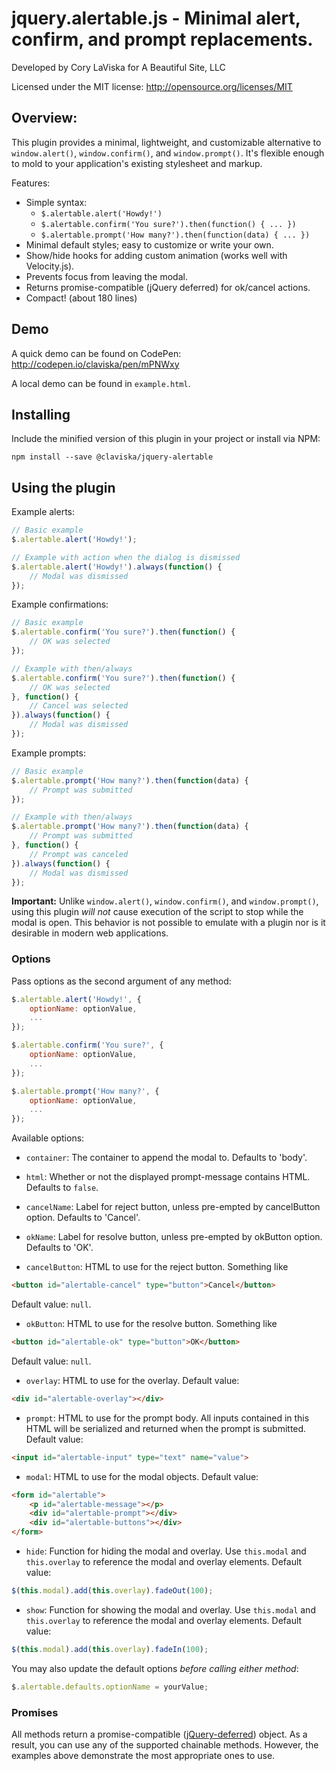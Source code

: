 # jquery.alertable.js - Minimal alert, confirm, and prompt replacements.

Developed by Cory LaViska for A Beautiful Site, LLC

Licensed under the MIT license: http://opensource.org/licenses/MIT

## Overview:

This plugin provides a minimal, lightweight, and customizable alternative to `window.alert()`, `window.confirm()`, and `window.prompt()`. It's flexible enough to mold to your application's existing stylesheet and markup.

Features:

- Simple syntax:
    - `$.alertable.alert('Howdy!')`
    - `$.alertable.confirm('You sure?').then(function() { ... })`
    - `$.alertable.prompt('How many?').then(function(data) { ... })`
- Minimal default styles; easy to customize or write your own.
- Show/hide hooks for adding custom animation (works well with Velocity.js).
- Prevents focus from leaving the modal.
- Returns promise-compatible (jQuery deferred) for ok/cancel actions.
- Compact! (about 180 lines)

## Demo

A quick demo can be found on CodePen: http://codepen.io/claviska/pen/mPNWxy

A local demo can be found in `example.html`.

## Installing

Include the minified version of this plugin in your project or install via NPM:

```
npm install --save @claviska/jquery-alertable
```

## Using the plugin

Example alerts:

```javascript
// Basic example
$.alertable.alert('Howdy!');

// Example with action when the dialog is dismissed
$.alertable.alert('Howdy!').always(function() {
    // Modal was dismissed
});
```

Example confirmations:

```javascript
// Basic example
$.alertable.confirm('You sure?').then(function() {
    // OK was selected
});

// Example with then/always
$.alertable.confirm('You sure?').then(function() {
    // OK was selected
}, function() {
    // Cancel was selected
}).always(function() {
    // Modal was dismissed
});
```

Example prompts:

```javascript
// Basic example
$.alertable.prompt('How many?').then(function(data) {
    // Prompt was submitted
});

// Example with then/always
$.alertable.prompt('How many?').then(function(data) {
    // Prompt was submitted
}, function() {
    // Prompt was canceled
}).always(function() {
    // Modal was dismissed
});
```

**Important:** Unlike `window.alert()`, `window.confirm()`, and `window.prompt()`, using this plugin *will not* cause execution of the script to stop while the modal is open. This behavior is not possible to emulate with a plugin nor is it desirable in modern web applications.

### Options

Pass options as the second argument of any method:

```javascript
$.alertable.alert('Howdy!', {
    optionName: optionValue,
    ...
});

$.alertable.confirm('You sure?', {
    optionName: optionValue,
    ...
});

$.alertable.prompt('How many?', {
    optionName: optionValue,
    ...
});
```

Available options:

- `container`: The container to append the modal to. Defaults to 'body'.

- `html`: Whether or not the displayed prompt-message contains HTML. Defaults to `false`.

- `cancelName`: Label for reject button, unless pre-empted by cancelButton option. Defaults to 'Cancel'.

- `okName`: Label for resolve button, unless pre-empted by okButton option. Defaults to 'OK'.

- `cancelButton`: HTML to use for the reject button. Something like
```html
<button id="alertable-cancel" type="button">Cancel</button>
```
Default value: `null`.

- `okButton`: HTML to use for the resolve button. Something like
```html
<button id="alertable-ok" type="button">OK</button>
```
Default value: `null`.

- `overlay`: HTML to use for the overlay. Default value:
```html
<div id="alertable-overlay"></div>
```

- `prompt`: HTML to use for the prompt body. All inputs contained in this HTML will be serialized and returned when the prompt is submitted. Default value:
```html
<input id="alertable-input" type="text" name="value">
```

- `modal`: HTML to use for the modal objects. Default value:
```html
<form id="alertable">
    <p id="alertable-message"></p>
    <div id="alertable-prompt"></div>
    <div id="alertable-buttons"></div>
</form>
```

- `hide`: Function for hiding the modal and overlay. Use `this.modal` and `this.overlay` to reference the modal and overlay elements. Default value:
```javascript
$(this.modal).add(this.overlay).fadeOut(100);
```

- `show`: Function for showing the modal and overlay. Use `this.modal` and `this.overlay` to reference the modal and overlay elements. Default value:
```javascript
$(this.modal).add(this.overlay).fadeIn(100);
```

You may also update the default options *before calling either method*:

```javascript
$.alertable.defaults.optionName = yourValue;
```

### Promises

All methods return a promise-compatible ([jQuery-deferred](https://api.jquery.com/jquery.deferred/)) object. As a result, you can use any of the supported chainable methods. However, the examples above demonstrate the most appropriate ones to use.
